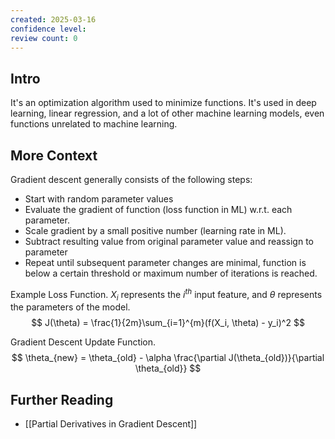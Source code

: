 ```yaml
---
created: 2025-03-16
confidence level: 
review count: 0
---
```

## Intro
It's an optimization algorithm used to minimize functions. It's used in deep learning, linear regression, and a lot of other machine learning models, even functions unrelated to machine learning.

## More Context
Gradient descent generally consists of the following steps:
- Start with random parameter values
- Evaluate the gradient of function  (loss function in ML) w.r.t. each parameter.
- Scale gradient by a small positive number (learning rate in ML).
- Subtract resulting value from original parameter value and reassign to parameter
- Repeat until subsequent parameter changes are minimal, function is below a certain threshold or maximum number of iterations is reached.

 Example Loss Function. $X_i$ represents the $i^{th}$ input feature, and $\theta$ represents the parameters of the model.
 $$
 J(\theta) = \frac{1}{2m}\sum_{i=1}^{m}(f(X_i, \theta) - y_i)^2
 $$
 
Gradient Descent Update Function.
 $$
 \theta_{new} = \theta_{old} - \alpha \frac{\partial J(\theta_{old})}{\partial \theta_{old}}
 $$

## Further  Reading
- [[Partial Derivatives in Gradient Descent]]